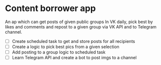 # Content borrower app
An ap which can get posts of given public groups In VK daily, pick best by likes and comments and repost to a given group via VK API and to Telegram channel. 


- [ ] Create scheduled task to get and store posts for all recipients
- [ ] Create a logic to pick best pics from a given selection
- [ ] Add posting to a group logic to scheduled task 
- [ ] Learn Telegram API and create a bot to post imgs to a channel
